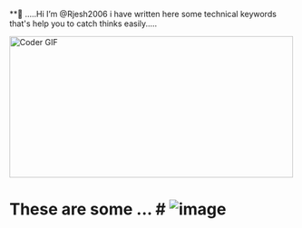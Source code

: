  **👋 .....Hi I’m @Rjesh2006 
 i have written here some technical 
 keywords that's help you to 
 catch thinks easily.....

 

<img alt="Coder GIF" height=250 width=500 src="https://cdn.dribbble.com/users/730703/screenshots/6581243/avento.gif" />
<br>
                   
 # These are some ...  # ![image](https://github.com/Rjesh2006/Rjesh2006/assets/143868643/f41d321a-488c-4bf6-853e-f6888f2daf21)


 
 
  


